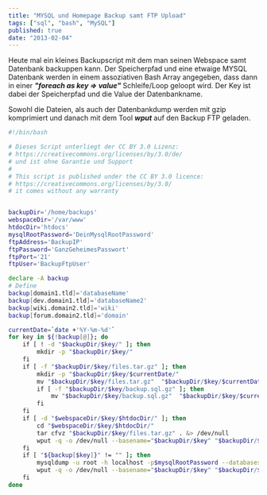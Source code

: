 ```yaml
---
title: "MYSQL und Homepage Backup samt FTP Upload"
tags: ["sql", "bash", "MySQL"]
published: true
date: "2013-02-04"
---
```


Heute mal ein kleines Backupscript mit dem man seinen Webspace samt Datenbank backuppen kann. Der Speicherpfad und eine etwaige MYSQL Datenbank werden in einem assoziativen Bash Array angegeben, dass dann in einer ***"foreach as key =&gt; value"*** Schleife/Loop geloopt wird. Der Key ist dabei der Speicherpfad und die Value der Datenbankname.

Sowohl die Dateien, als auch der Datenbankdump werden mit gzip komprimiert und danach mit dem Tool ***wput*** auf den Backup FTP geladen.

```bash
#!/bin/bash

# Dieses Script unterliegt der CC BY 3.0 Lizenz:
# https://creativecommons.org/licenses/by/3.0/de/
# und ist ohne Garantie und Support
#
# This script is published under the CC BY 3.0 licence:
# https://creativecommons.org/licenses/by/3.0/
# it comes without any warranty


backupDir='/home/backups'
webspaceDir='/var/www'
htdocDir='htdocs'
mysqlRootPassword='DeinMysqlRootPassword'
ftpAddress='BackupIP'
ftpPassword='GanzGeheimesPasswort'
ftpPort='21'
ftpUser='BackupFtpUser'

declare -A backup
# Define 
backup[domain1.tld]='databaseName'
backup[dev.domain1.tld]='databaseName2'
backup[wiki.domain2.tld]='wiki'
backup[forum.domain2.tld]='domain'

currentDate=`date +'%Y-%m-%d'`
for key in ${!backup[@]}; do
    if [ ! -d "$backupDir/$key/" ]; then
        mkdir -p "$backupDir/$key/"
    fi
    if [ -f "$backupDir/$key/files.tar.gz" ]; then
        mkdir -p "$backupDir/$key/$currentDate/"
        mv "$backupDir/$key/files.tar.gz"  "$backupDir/$key/$currentDate/"
        if [ -f "$backupDir/$key/backup.sql.gz" ]; then
            mv "$backupDir/$key/backup.sql.gz"  "$backupDir/$key/$currentDate/"
        fi
    fi
    if [ -d "$webspaceDir/$key/$htdocDir/" ]; then
        cd "$webspaceDir/$key/$htdocDir/"
        tar cfvz "$backupDir/$key/files.tar.gz" . &> /dev/null
        wput -q -o /dev/null --basename="$backupDir/$key" "$backupDir/$key/files.tar.gz" "ftp://$ftpUser:$ftpPassword@$ftpAddress:$ftpPort/$key/$currentDate/files.tar.gz"
    fi
    if [ "${backup[$key]}" != "" ]; then
        mysqldump -u root -h localhost -p$mysqlRootPassword --databases "${backup[$key]}" | gzip -9 > "$backupDir/$key/backup.sql.gz"
        wput -q -o /dev/null --basename="$backupDir/$key" "$backupDir/$key/backup.sql.gz" "ftp://$ftpUser:$ftpPassword@$ftpAddress:$ftpPort/$key/$currentDate/backup.sql.gz"
    fi
done
```

